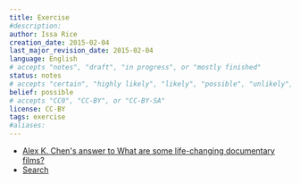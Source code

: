 ```yaml
---
title: Exercise
#description: 
author: Issa Rice
creation_date: 2015-02-04
last_major_revision_date: 2015-02-04
language: English
# accepts "notes", "draft", "in progress", or "mostly finished"
status: notes
# accepts "certain", "highly likely", "likely", "possible", "unlikely", "highly unlikely", "remote", "impossible", "log", "emotional", or "fiction"
belief: possible
# accepts "CC0", "CC-BY", or "CC-BY-SA"
license: CC-BY
tags: exercise
#aliases: 
---
```


- [Alex K\. Chen's answer to What are some life\-changing documentary films?](https://www.quora.com/What-are-some-life-changing-documentary-films/answer/Alex-K-Chen)
- [Search](https://www.quora.com/search?q=exercise&author=16272)
